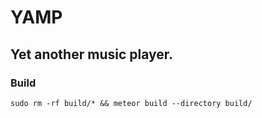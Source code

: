 # YAMP

## Yet another music player.

### Build
`sudo rm -rf build/* && meteor build --directory build/`
